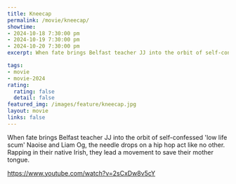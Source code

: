 ```yaml
---
title: Kneecap
permalink: /movie/kneecap/
showtime:
- 2024-10-18 7:30:00 pm
- 2024-10-19 7:30:00 pm
- 2024-10-20 7:30:00 pm
excerpt: When fate brings Belfast teacher JJ into the orbit of self-confessed 'low life scum' Naoise and Liam Og, the needle drops on a hip hop act like no other. Rapping in their native Irish, they lead a movement to save their mother tongue.

tags:
- movie
- movie-2024
rating:
  rating: false
  detail: false
featured_img: /images/feature/kneecap.jpg
layout: movie
links: false
---
```


When fate brings Belfast teacher JJ into the orbit of self-confessed 'low life scum' Naoise and Liam Og, the needle drops on a hip hop act like no other. Rapping in their native Irish, they lead a movement to save their mother tongue.

https://www.youtube.com/watch?v=2sCxDw8v5cY 
